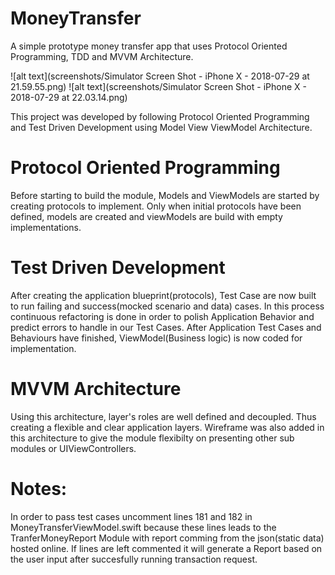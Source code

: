 # MoneyTransfer
A simple prototype money transfer app that uses Protocol Oriented Programming, TDD and MVVM Architecture.

![alt text](screenshots/Simulator Screen Shot - iPhone X - 2018-07-29 at 21.59.55.png)
![alt text](screenshots/Simulator Screen Shot - iPhone X - 2018-07-29 at 22.03.14.png)

This project was developed by following Protocol Oriented Programming and Test Driven Development using Model View ViewModel Architecture.

# Protocol Oriented Programming
 Before starting to build the module, Models and ViewModels are started by creating protocols to implement. Only when initial protocols have been defined, models are created and viewModels are build with empty implementations.
 
# Test Driven Development
 After creating the application blueprint(protocols), Test Case are now built to run failing and success(mocked scenario and data) cases. In this process continuous refactoring is done in order to polish Application Behavior and predict errors to handle in our Test Cases. After Application Test Cases and Behaviours have finished, ViewModel(Business logic) is now coded for implementation.
 
 # MVVM Architecture
  Using this architecture, layer's roles are well defined and decoupled. Thus creating a flexible and clear application layers. Wireframe was also added in this architecture to give the module flexibilty on presenting other sub modules or UIViewControllers.

# Notes:
In order to pass test cases uncomment lines 181 and 182 in MoneyTransferViewModel.swift because these lines leads to the TranferMoneyReport Module with report comming from the json(static data) hosted online. If lines are left commented it will generate a Report based on the user input after succesfully running transaction request.

